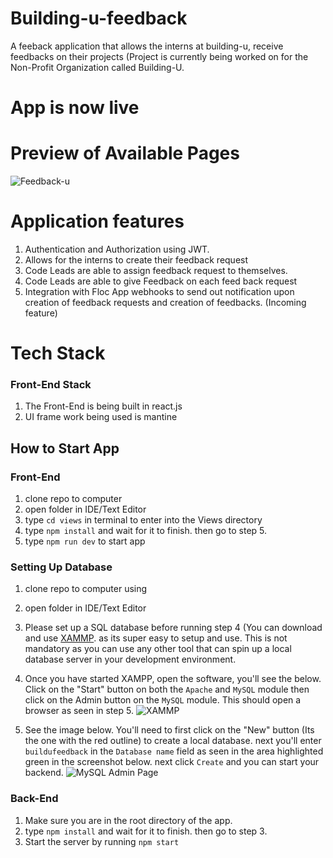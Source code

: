 # Building-u-feedback
 A feeback application that allows the interns at building-u, receive feedbacks on their projects (Project is currently being worked on for the Non-Profit Organization called Building-U.


# App is now live

# Preview of Available Pages
![Feedback-u](https://github.com/gbudjeakp/Building-u-feedback/assets/61554248/1608df27-c49e-4791-9942-6ea4f24b429b)


# Application features
1. Authentication and Authorization using JWT.
2. Allows for the interns to create their feedback request
3. Code Leads are able to assign feedback request to themselves.
4. Code Leads are able to give Feedback on each feed back request
5. Integration with Floc App webhooks to send out notification upon creation of
   feedback requests and creation of feedbacks. (Incoming feature)

# Tech Stack
### Front-End Stack
1. The Front-End is being built in react.js
2. UI frame work being used is mantine


## How to Start App

### Front-End
1. clone repo to computer
2. open folder in IDE/Text Editor
3. type `cd views` in terminal to enter into the Views directory
4. type `npm install` and wait for it to finish. then go to step 5.
5. type `npm run dev` to start app

### Setting Up Database
1. clone repo to computer using 
2. open folder in IDE/Text Editor
3. Please set up a SQL database before running step 4 (You can download and use [XAMMP](https://www.apachefriends.org/fr/index.html). 
   as its super easy to setup and use. This is not mandatory as you can use any other tool that can spin up a local database server
   in your development environment.
4. Once you have started XAMPP, open the software, you'll see the below. Click on the "Start" button on both the
   `Apache` and `MySQL` module then click on the Admin button on the `MySQL` module. This should open a browser as seen in step 5. 
   ![XAMMP](https://github.com/buildingu/Building-u-feedback/assets/61554248/635e746d-959d-4d13-abd6-a6768f621279)

5.   See the image below. You'll need to first click on the "New" button (Its the one with the red outline) to create a local database.
next you'll enter `buildufeedback` in the `Database name` field as seen in the area highlighted green in the screenshot below.
next click `Create` and you can start your backend.
![MySQL Admin Page](https://github.com/buildingu/Building-u-feedback/assets/61554248/b523cfb7-9abc-4019-98cd-93dbf7f820cc)

### Back-End
1. Make sure you are in the root directory of the app.
2. type `npm install` and wait for it to finish. then go to step 3.
3. Start the server by running `npm start`
